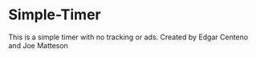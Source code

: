 # Simple-Timer
This is a simple timer with no tracking or ads.
Created by Edgar Centeno and Joe Matteson
